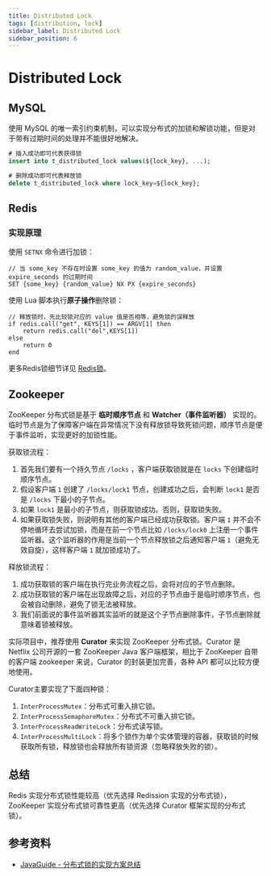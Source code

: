 ```yaml
---
title: Distributed Lock
tags: [distribution, lock]
sidebar_label: Distributed Lock
sidebar_position: 6
---
```


# Distributed Lock

## MySQL

使用 MySQL 的唯一索引约束机制，可以实现分布式的加锁和解锁功能，但是对于带有过期时间的处理并不能很好地解决。

```sql
# 插入成功即可代表获得锁
insert into t_distributed_lock values(${lock_key}, ...);

# 删除成功即可代表释放锁
delete t_distributed_lock where lock_key=${lock_key};
```

## Redis

### 实现原理

使用 `SETNX` 命令进行加锁：

```redis
// 当 some_key 不存在时设置 some_key 的值为 random_value，并设置 expire_seconds 的过期时间
SET {some_key} {random_value} NX PX {expire_seconds}
```

使用 Lua 脚本执行**原子操作**删除锁：
```
// 释放锁时，先比较锁对应的 value 值是否相等，避免锁的误释放
if redis.call("get", KEYS[1]) == ARGV[1] then
    return redis.call("del",KEYS[1])
else
    return 0
end
```

更多Redis锁细节详见 [Redis锁](../../database/redis/redis_lock)。

## Zookeeper

ZooKeeper 分布式锁是基于 **临时顺序节点** 和 **Watcher（事件监听器）** 实现的。临时节点是为了保障客户端在异常情况下没有释放锁导致死锁问题，顺序节点是便于事件监听，实现更好的加锁性能。

获取锁流程：

1. 首先我们要有一个持久节点 `/locks` ，客户端获取锁就是在 `locks` 下创建临时顺序节点。
2. 假设客户端 `1` 创建了 `/locks/lock1` 节点，创建成功之后，会判断  `lock1` 是否是 `/locks` 下最小的子节点。
3. 如果 `lock1` 是最小的子节点，则获取锁成功。否则，获取锁失败。
4. 如果获取锁失败，则说明有其他的客户端已经成功获取锁。客户端 `1` 并不会不停地循环去尝试加锁，而是在前一个节点比如 `/locks/lock0` 上注册一个事件监听器。这个监听器的作用是当前一个节点释放锁之后通知客户端 `1`（避免无效自旋），这样客户端 `1` 就加锁成功了。

释放锁流程：

1. 成功获取锁的客户端在执行完业务流程之后，会将对应的子节点删除。
2. 成功获取锁的客户端在出现故障之后，对应的子节点由于是临时顺序节点，也会被自动删除，避免了锁无法被释放。
3. 我们前面说的事件监听器其实监听的就是这个子节点删除事件，子节点删除就意味着锁被释放。

实际项目中，推荐使用 **Curator** 来实现 ZooKeeper 分布式锁。Curator 是 Netflix 公司开源的一套 ZooKeeper Java 客户端框架，相比于 ZooKeeper 自带的客户端 zookeeper 来说，Curator 的封装更加完善，各种 API 都可以比较方便地使用。

Curator主要实现了下面四种锁：
1. `InterProcessMutex`：分布式可重入排它锁。
2. `InterProcessSemaphoreMutex`：分布式不可重入排它锁。
3. `InterProcessReadWriteLock`：分布式读写锁。
4. `InterProcessMultiLock`：将多个锁作为单个实体管理的容器，获取锁的时候获取所有锁，释放锁也会释放所有锁资源（忽略释放失败的锁）。

## 总结

Redis 实现分布式锁性能较高（优先选择 Redission 实现的分布式锁），ZooKeeper 实现分布式锁可靠性更高（优先选择 Curator 框架实现的分布式锁）。

## 参考资料

* [JavaGuide - 分布式锁的实现方案总结](https://javaguide.cn/distributed-system/distributed-lock-implementations.html)